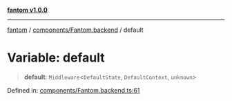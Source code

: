 [**fantom v1.0.0**](../../../README.md)

***

[fantom](../../../README.md) / [components/Fantom.backend](../README.md) / default

# Variable: default

> **default**: `Middleware`\<`DefaultState`, `DefaultContext`, `unknown`\>

Defined in: [components/Fantom.backend.ts:61](https://github.com/ispyhumanfly/fantom/blob/002f113e9685876d0f3f498ccd9514f78e641ee6/components/Fantom.backend.ts#L61)
